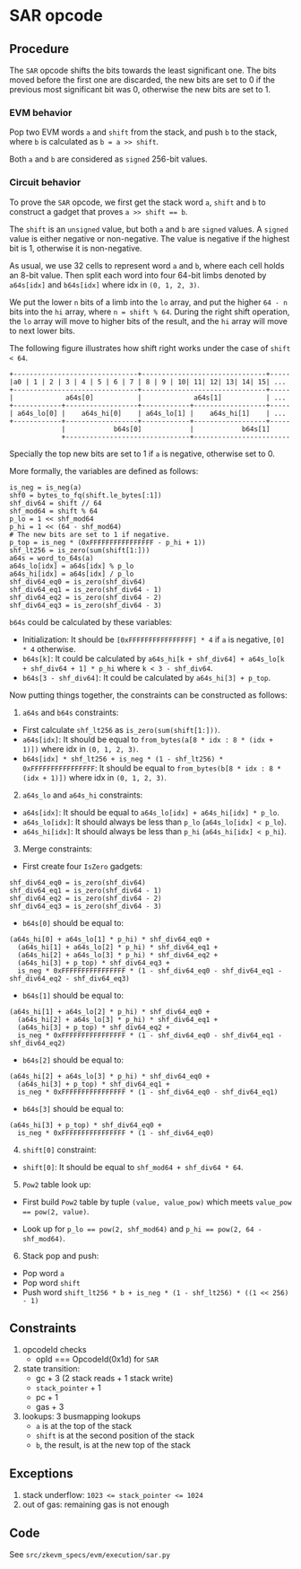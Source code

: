 # SAR opcode

## Procedure

The `SAR` opcode shifts the bits towards the least significant one. The bits moved before the first one are discarded, the new bits are set to 0 if the previous most significant bit was 0, otherwise the new bits are set to 1.

### EVM behavior

Pop two EVM words `a` and `shift` from the stack, and push `b` to the stack, where `b` is calculated as `b = a >> shift`.

Both `a` and `b` are considered as `signed` 256-bit values.

### Circuit behavior

To prove the `SAR` opcode, we first get the stack word `a`, `shift` and `b` to construct a gadget that proves `a >> shift == b`.

The `shift` is an `unsigned` value, but both `a` and `b` are `signed` values. A `signed` value is either negative or non-negative. The value is negative if the highest bit is 1, otherwise it is non-negative.

As usual, we use 32 cells to represent word `a` and `b`, where each cell holds an 8-bit value. Then split each word into four 64-bit limbs denoted by `a64s[idx]` and `b64s[idx]` where idx in `(0, 1, 2, 3)`.

We put the lower `n` bits of a limb into the `lo` array, and put the higher `64 - n` bits into the `hi` array, where `n = shift % 64`. During the right shift operation, the `lo` array will move to higher bits of the result, and the `hi` array will move to next lower bits.

The following figure illustrates how shift right works under the case of `shift < 64`.
```
+-------------------------------+-------------------------------+-----
|a0 | 1 | 2 | 3 | 4 | 5 | 6 | 7 | 8 | 9 | 10| 11| 12| 13| 14| 15| ...
+-------------------------------+-------------------------------+-----
|             a64s[0]           |             a64s[1]           | ...
+------------+------------------+------------+------------------+-----
| a64s_lo[0] |    a64s_hi[0]    | a64s_lo[1] |    a64s_hi[1]    | ...
+------------+------------------+------------+------------------+-----
             |            b64s[0]            |            b64s[1]
             +-------------------------------+------------------------
```

Specially the top new bits are set to 1 if `a` is negative, otherwise set to 0.

More formally, the variables are defined as follows:
```
is_neg = is_neg(a)
shf0 = bytes_to_fq(shift.le_bytes[:1])
shf_div64 = shift // 64
shf_mod64 = shift % 64
p_lo = 1 << shf_mod64
p_hi = 1 << (64 - shf_mod64)
# The new bits are set to 1 if negative.
p_top = is_neg * (0xFFFFFFFFFFFFFFFF - p_hi + 1))
shf_lt256 = is_zero(sum(shift[1:]))
a64s = word_to_64s(a)
a64s_lo[idx] = a64s[idx] % p_lo
a64s_hi[idx] = a64s[idx] / p_lo
shf_div64_eq0 = is_zero(shf_div64)
shf_div64_eq1 = is_zero(shf_div64 - 1)
shf_div64_eq2 = is_zero(shf_div64 - 2)
shf_div64_eq3 = is_zero(shf_div64 - 3)
```

`b64s` could be calculated by these variables:

* Initialization: It should be `[0xFFFFFFFFFFFFFFFF] * 4` if `a` is negative, `[0] * 4` otherwise.
* `b64s[k]`: It could be calculated by `a64s_hi[k + shf_div64] + a64s_lo[k + shf_div64 + 1] * p_hi` where `k < 3 - shf_div64`.
* `b64s[3 - shf_div64]`: It could be calculated by `a64s_hi[3] + p_top`.

Now putting things together, the constraints can be constructed as follows:

1. `a64s` and `b64s` constraints:

* First calculate `shf_lt256` as `is_zero(sum(shift[1:]))`.
* `a64s[idx]`: It should be equal to `from_bytes(a[8 * idx : 8 * (idx + 1)])` where idx in `(0, 1, 2, 3)`.
* `b64s[idx] * shf_lt256 + is_neg * (1 - shf_lt256) * 0xFFFFFFFFFFFFFFFF`: It should be equal to `from_bytes(b[8 * idx : 8 * (idx + 1)])` where idx in `(0, 1, 2, 3)`.

2. `a64s_lo` and `a64s_hi` constraints:

* `a64s[idx]`: It should be equal to `a64s_lo[idx] + a64s_hi[idx] * p_lo`.
* `a64s_lo[idx]`: It should always be less than `p_lo` (`a64s_lo[idx] < p_lo`).
* `a64s_hi[idx]`: It should always be less than `p_hi` (`a64s_hi[idx] < p_hi`).

3. Merge constraints:

* First create four `IsZero` gadgets:
```
shf_div64_eq0 = is_zero(shf_div64)
shf_div64_eq1 = is_zero(shf_div64 - 1)
shf_div64_eq2 = is_zero(shf_div64 - 2)
shf_div64_eq3 = is_zero(shf_div64 - 3)
```

* `b64s[0]` should be equal to:
```
(a64s_hi[0] + a64s_lo[1] * p_hi) * shf_div64_eq0 +
  (a64s_hi[1] + a64s_lo[2] * p_hi) * shf_div64_eq1 +
  (a64s_hi[2] + a64s_lo[3] * p_hi) * shf_div64_eq2 +
  (a64s_hi[3] + p_top) * shf_div64_eq3 +
  is_neg * 0xFFFFFFFFFFFFFFFF * (1 - shf_div64_eq0 - shf_div64_eq1 - shf_div64_eq2 - shf_div64_eq3)
```

* `b64s[1]` should be equal to:
```
(a64s_hi[1] + a64s_lo[2] * p_hi) * shf_div64_eq0 +
  (a64s_hi[2] + a64s_lo[3] * p_hi) * shf_div64_eq1 +
  (a64s_hi[3] + p_top) * shf_div64_eq2 +
  is_neg * 0xFFFFFFFFFFFFFFFF * (1 - shf_div64_eq0 - shf_div64_eq1 - shf_div64_eq2)
```

* `b64s[2]` should be equal to:
```
(a64s_hi[2] + a64s_lo[3] * p_hi) * shf_div64_eq0 +
  (a64s_hi[3] + p_top) * shf_div64_eq1 +
  is_neg * 0xFFFFFFFFFFFFFFFF * (1 - shf_div64_eq0 - shf_div64_eq1)
```

* `b64s[3]` should be equal to:
```
(a64s_hi[3] + p_top) * shf_div64_eq0 +
  is_neg * 0xFFFFFFFFFFFFFFFF * (1 - shf_div64_eq0)
```

4. `shift[0]` constraint:

* `shift[0]`: It should be equal to `shf_mod64 + shf_div64 * 64`.

5. `Pow2` table look up:

* First build `Pow2` table by tuple `(value, value_pow)` which meets `value_pow == pow(2, value)`.

* Look up for `p_lo == pow(2, shf_mod64)` and `p_hi == pow(2, 64 - shf_mod64)`.

6. Stack pop and push:

* Pop word `a`
* Pop word `shift`
* Push word `shift_lt256 * b + is_neg * (1 - shf_lt256) * ((1 << 256) - 1)`

## Constraints

1. opcodeId checks
   - opId === OpcodeId(0x1d) for `SAR`
2. state transition:
   - gc + 3 (2 stack reads + 1 stack write)
   - `stack_pointer` + 1
   - pc + 1
   - gas + 3
3. lookups: 3 busmapping lookups
   - `a` is at the top of the stack
   - `shift` is at the second position of the stack
   - `b`, the result, is at the new top of the stack

## Exceptions

1. stack underflow: `1023 <= stack_pointer <= 1024`
2. out of gas: remaining gas is not enough

## Code

See `src/zkevm_specs/evm/execution/sar.py`
